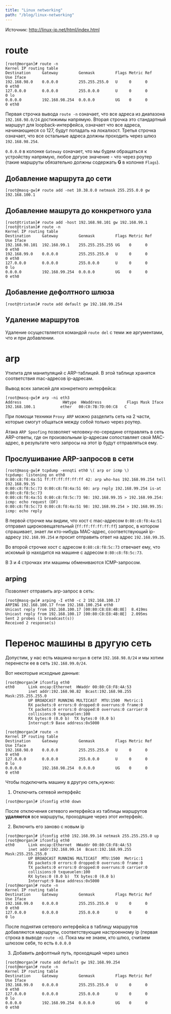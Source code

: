 ```yaml
---
title: "Linux networking"
path: "/blog/linux-networking"
---
```


Источник: http://linux-ip.net/html/index.html

# route

```shell
[root@morgan]# route -n
Kernel IP routing table
Destination     Gateway         Genmask         Flags Metric Ref    Use Iface
192.168.98.0    0.0.0.0         255.255.255.0   U     0      0        0 eth0
127.0.0.0       0.0.0.0         255.0.0.0       U     0      0        0 lo
0.0.0.0         192.168.98.254  0.0.0.0         UG    0      0        0 eth0
```

Первая строчка вывода `route -n` означает, что все адреса из диапазона `192.168.98.0/24` достижимы напрямую.
Вторая строчка это стандартный маршрут для loopback-интерфейса, означает что все адреса, начинающиеся со 127, будут попадать на локалхост.
Третья строчка означает, что все остальные адреса должны проходить через шлюз `192.168.98.254`.

`0.0.0.0` в колонке `Gateway` означает, что мы будем обращаться к устройству напрямую, любое дргуое значение - что через роутер (такие маршруты обязательно должны содержать **G** в колонке `Flags`).

## Добавление маршрута до сети

```shell
[root@masq-gw]# route add -net 10.38.0.0 netmask 255.255.0.0 gw 192.168.100.1
```

## Добавление машрута до конкретного узла

```shell
[root@tristan]# route add -host 192.168.98.101 gw 192.168.99.1
[root@tristan]# route -n
Kernel IP routing table
Destination     Gateway         Genmask         Flags Metric Ref    Use Iface
192.168.98.101  192.168.99.1    255.255.255.255 UG    0      0        0 eth0
192.168.99.0    0.0.0.0         255.255.255.0   U     0      0        0 eth0
127.0.0.0       0.0.0.0         255.0.0.0       U     0      0        0 lo
0.0.0.0         192.168.99.254  0.0.0.0         UG    0      0        0 eth0
```

## Добавление дефолтного шлюза

```shell
[root@tristan]# route add default gw 192.168.99.254
```

## Удаление маршрутов

Удаление осуществляется командой `route del` с теми же аргументами, что и при добавлении.

# arp

Утилита для манипуляций с ARP-таблицей. В этой таблице хранятся соответствия mac-адресов ip-адресам.

Вывод всех записей для конкретного интерфейса:

```shell
[root@masq-gw]# arp -ni eth3
Address                  HWtype  HWaddress           Flags Mask Iface
192.168.100.1           ether   00:C0:7B:7D:00:C8   C    
```

При помощи техники `Proxy ARP` можно разделить сеть на 2 части, которые смогут общаться между собой только через роутер.

Атака `ARP Spoofing` позволяет человеку-по-середине отправлять в сеть ARP-ответы, где он произвольным ip-адресам сопоставляет свой MAC-адрес, в результате чего запросы на этот ip будут отправляться ему.

## Прослушивание ARP-запросов в сети

```
[root@masq-gw]# tcpdump -ennqti eth0 \( arp or icmp \)
tcpdump: listening on eth0
0:80:c8:f8:4a:51 ff:ff:ff:ff:ff:ff 42: arp who-has 192.168.99.254 tell 192.168.99.35             
0:80:c8:f8:5c:73 0:80:c8:f8:4a:51 60: arp reply 192.168.99.254 is-at 0:80:c8:f8:5c:73            
0:80:c8:f8:4a:51 0:80:c8:f8:5c:73 98: 192.168.99.35 > 192.168.99.254: icmp: echo request (DF)    
0:80:c8:f8:5c:73 0:80:c8:f8:4a:51 98: 192.168.99.254 > 192.168.99.35: icmp: echo reply           
```

В первой строчке мы видим, что хост с mac-адресом `0:80:c8:f8:4a:51` отправил щироковещательный (`ff:ff:ff:ff:ff:ff`) запрос, в котором спрашивает, знает ли кто-нибудь MAC-адрес, соответствующий ip-адресу `192.168.99.254` и просит отправить ответ на адрес `192.168.99.35`. 

Во второй строчке хост с адресом `0:80:c8:f8:5c:73` отвечает ему, что искомый ip находится на машине с адресом `0:80:c8:f8:5c:73`.

В 3 и 4 строчках эти машины обмениваются ICMP-запросом.

## arping

Позволяет отправить arp-запрос в сеть:

```shell
[root@masq-gw]# arping -I eth0 -c 2 192.168.100.17
ARPING 192.168.100.17 from 192.168.100.254 eth0
Unicast reply from 192.168.100.17 [00:80:C8:E8:4B:8E]  8.419ms
Unicast reply from 192.168.100.17 [00:80:C8:E8:4B:8E]  2.095ms
Sent 2 probes (1 broadcast(s))
Received 2 response(s)
```

# Перенос машины в другую сеть

Допустим, у нас есть машина `morgan` в сети `192.168.98.0/24` и мы хотим перенести ее в сеть `192.168.99.0/24`.

Вот некоторые исходные данные:

```shell
[root@morgan]# ifconfig eth0
eth0      Link encap:Ethernet  HWaddr 00:80:C8:F8:4A:53  
          inet addr:192.168.98.82  Bcast:192.168.98.255  Mask:255.255.255.0
          UP BROADCAST RUNNING MULTICAST  MTU:1500  Metric:1
          RX packets:0 errors:0 dropped:0 overruns:0 frame:0
          TX packets:0 errors:0 dropped:0 overruns:0 carrier:0
          collisions:0 txqueuelen:100 
          RX bytes:0 (0.0 b)  TX bytes:0 (0.0 b)
          Interrupt:9 Base address:0x5000 

[root@morgan]# route -n
Kernel IP routing table
Destination     Gateway         Genmask         Flags Metric Ref    Use Iface
192.168.98.0    0.0.0.0         255.255.255.0   U     0      0        0 eth0
127.0.0.0       0.0.0.0         255.0.0.0       U     0      0        0 lo
0.0.0.0         192.168.98.254  0.0.0.0         UG    0      0        0 eth0
```

Чтобы подключить машину в другую сеть,нужно:
1. Отключить сетевой интерфейс

```shell
[root@morgan]# ifconfig eth0 down
```

После отключения сетевого интерфейса из таблицы маршрутов **удаляются** все маршруты, проходящие через этот интерфейс.

2. Включить его заново с новым ip

```
[root@morgan]# ifconfig eth0 192.168.99.14 netmask 255.255.255.0 up
[root@morgan]# ifconfig eth0
eth0      Link encap:Ethernet  HWaddr 00:80:C8:F8:4A:53  
          inet addr:192.168.99.14  Bcast:192.168.99.255  Mask:255.255.255.0
          UP BROADCAST RUNNING MULTICAST  MTU:1500  Metric:1
          RX packets:0 errors:0 dropped:0 overruns:0 frame:0
          TX packets:0 errors:0 dropped:0 overruns:0 carrier:0
          collisions:0 txqueuelen:100 
          RX bytes:0 (0.0 b)  TX bytes:0 (0.0 b)
          Interrupt:9 Base address:0x5000 
[root@morgan]# route -n
Kernel IP routing table
Destination     Gateway         Genmask         Flags Metric Ref    Use Iface
192.168.99.0    0.0.0.0         255.255.255.0   U     0      0        0 eth0
127.0.0.0       0.0.0.0         255.0.0.0       U     0      0        0 lo
```

После поднятия сетевого интерфейса в таблицу маршрутов добавляются маршруты, соответствующие настроенному ip (первая строка в выводе `route -n`). Пока мы не знаем, кто шлюз, считаем шлюзом себя, то есть `0.0.0.0`

3. Добавить дефолтный путь, проходящий через шлюз

```shell
[root@morgan]# route add default gw 192.168.99.254
[root@morgan]# route -n
Kernel IP routing table
Destination     Gateway         Genmask         Flags Metric Ref    Use Iface
192.168.99.0    0.0.0.0         255.255.255.0   U     0      0        0 eth0
127.0.0.0       0.0.0.0         255.0.0.0       U     0      0        0 lo
0.0.0.0         192.168.99.254  0.0.0.0         UG    0      0        0 eth0
```